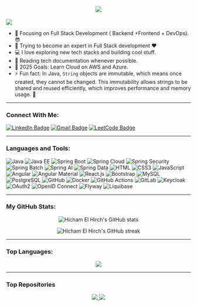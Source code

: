 <h1 align="center">
  <a href="https://git.io/typing-svg">
    <img src="https://readme-typing-svg.herokuapp.com/?lines=Hello,+There!+👋;This+is+Hicham+El+Hirch....;Nice+to+meet+you!&center=true&size=25">
  </a>
</h1>

![](https://komarev.com/ghpvc/?username=hichamelhirch&color=brightgreen)

- 🔭 Focusing on Full Stack Development ( Backend +Frontend + DevOps).😎
- 🌱 Trying to become an expert in Full Stack development ❤
- 💻 I love exploring new tech stacks and building cool stuff.
- 📰 Reading tech documentation whenever possible.
- 🥅 2025 Goals: Learn Cloud on AWS and Azure.
- ⚡ Fun fact: In Java, `String` objects are immutable, which means once created, they cannot be changed. This immutability allows strings to be shared and reused efficiently, which improves performance and memory usage. 🚀

---

### Connect With Me:

[![LinkedIn Badge](https://img.shields.io/badge/LinkedIn-0077B5?style=for-the-badge&logo=linkedin&logoColor=white)](http://www.linkedin.com/in/hicham-el-hirch)
[![Gmail Badge](https://img.shields.io/badge/Gmail-D14836?style=for-the-badge&logo=gmail&logoColor=white)](mailto:hichamelhirchgmi@gmail.com)
[![LeetCode Badge](https://img.shields.io/badge/LeetCode-F9D9D9?style=for-the-badge&logo=LeetCode&logoColor=black)](https://leetcode.com/u/hichamelhirch/)

---

### Languages and Tools:

![Java](https://img.shields.io/badge/Java-007396?style=flat-square&logo=java&logoColor=white)
![Java EE](https://img.shields.io/badge/Java%20EE-007396?style=flat-square&logo=java&logoColor=white)
![Spring Boot](https://img.shields.io/badge/Spring%20Boot-6DB33F?style=flat-square&logo=springboot&logoColor=white)
![Spring Cloud](https://img.shields.io/badge/Spring%20Cloud-6DB33F?style=flat-square&logo=spring&logoColor=white)
![Spring Security](https://img.shields.io/badge/Spring%20Security-6DB33F?style=flat-square&logo=spring&logoColor=white)
![Spring Batch](https://img.shields.io/badge/Spring%20Batch-6DB33F?style=flat-square&logo=spring&logoColor=white)
![Spring AI](https://img.shields.io/badge/Spring%20AI-6DB33F?style=flat-square&logo=spring&logoColor=white)
![Spring Data](https://img.shields.io/badge/Spring%20Data-6DB33F?style=flat-square&logo=spring&logoColor=white)
![HTML](https://img.shields.io/badge/HTML5-E34F26?style=flat-square&logo=html5&logoColor=white)
![CSS3](https://img.shields.io/badge/CSS3-1572B6?style=flat-square&logo=css3&logoColor=white)
![JavaScript](https://img.shields.io/badge/JavaScript-F7DF1E?style=flat-square&logo=javascript&logoColor=black)
![Angular](https://img.shields.io/badge/Angular-DD003F?style=flat-square&logo=angular&logoColor=white)
![Angular Material](https://img.shields.io/badge/Angular%20Material-0081CB?style=flat-square&logo=angular&logoColor=white)
![React.js](https://img.shields.io/badge/React.js-0081CB?style=flat-square&logo=react&logoColor=61DAFB)
![Bootstrap](https://img.shields.io/badge/Bootstrap-563D7C?style=flat-square&logo=bootstrap&logoColor=white)
![MySQL](https://img.shields.io/badge/MySQL-005C84?style=flat-square&logo=mysql&logoColor=white)
![PostgreSQL](https://img.shields.io/badge/PostgreSQL-31658D?style=flat-square&logo=postgresql&logoColor=white)
![GitHub](https://img.shields.io/badge/GitHub-181717?style=flat-square&logo=github&logoColor=white)
![Docker](https://img.shields.io/badge/Docker-0CC1F3?style=flat-square&logo=docker&logoColor=white)
![GitHub Actions](https://img.shields.io/badge/GitHub%20Actions-2088FF?style=flat-square&logo=github-actions&logoColor=white)
![GitLab](https://img.shields.io/badge/GitLab-FC6D26?style=flat-square&logo=gitlab&logoColor=white)
![Keycloak](https://img.shields.io/badge/Keycloak-000000?style=flat-square&logo=keycloak&logoColor=white)
![OAuth2](https://img.shields.io/badge/OAuth2-4A154B?style=flat-square&logo=oauth&logoColor=white)
![OpenID Connect](https://img.shields.io/badge/OpenID%20Connect-0071BC?style=flat-square&logo=openid&logoColor=white)
![Flyway](https://img.shields.io/badge/Flyway-2D4A1F?style=flat-square&logo=flyway&logoColor=white)
![Liquibase](https://img.shields.io/badge/Liquibase-1F6C7D?style=flat-square&logo=liquibase&logoColor=white)




---
### My GitHub Stats:

<p align="center">
  <img src="https://github-readme-stats.vercel.app/api?username=hichamelhirch&show_icons=true&include_all_commits=true&count_private=true&theme=algolia&hide_border=true" alt="Hicham El Hirch's GitHub stats" />
</p>
<p align="center">
  <img src="https://github-readme-streak-stats.herokuapp.com/?user=hichamelhirch&theme=algolia" alt="Hicham El Hirch's GitHub streak" />
</p>

---

### Top Languages:

<p align="center">
  <img src="https://github-readme-stats.vercel.app/api/top-langs/?username=hichamelhirch&layout=compact&theme=algolia&hide_border=true&langs_count=10" />
</p>

---

### Top Repositories

<p align="center">
  <a href="https://github.com/hichamelhirch/developer-portfolio">
    <img src="https://github-readme-stats.vercel.app/api/pin/?username=hichamelhirch&repo=developer-portfolio&theme=algolia" />
  </a>
  <a href="https://github.com/hichamelhirch/MelodyFlow---Music-Streaming-Management-App">
    <img src="https://github-readme-stats.vercel.app/api/pin/?username=hichamelhirch&repo=MelodyFlow---Music-Streaming-Management-App&theme=algolia" />
  </a>
</p>

